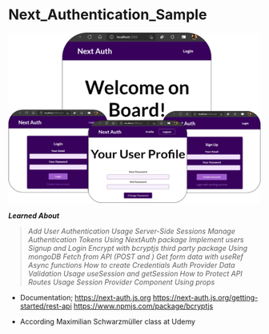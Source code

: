# Next_Authentication_Sample

![](preview.png)

  
**_Learned About_**  
> _Add User Authentication_
_Usage Server-Side Sessions_
_Manage Authentication Tokens_
_Using NextAuth package_
_Implement users Signup and Login_
_Encrypt with bcryptjs third party package_
_Using mongoDB_
_Fetch from API (POST and )_
_Get form data with useRef_
_Async functions_
_How to create Credentials Auth Provider_
_Data Validation_
_Usage useSession and getSession_
_How to Protect API Routes_
_Usage Session Provider Component_
_Using props_

* Documentation;
https://next-auth.js.org
https://next-auth.js.org/getting-started/rest-api
https://www.npmjs.com/package/bcryptjs


* According Maximilian Schwarzmüller class at Udemy
